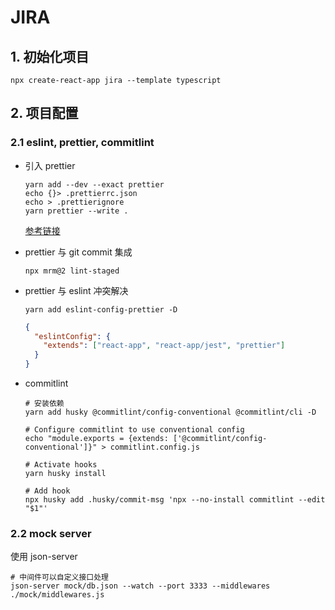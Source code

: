# JIRA

## 1. 初始化项目

```shell
npx create-react-app jira --template typescript
```

## 2. 项目配置

### 2.1 eslint, prettier, commitlint

- 引入 prettier

  ```shell
  yarn add --dev --exact prettier
  echo {}> .prettierrc.json
  echo > .prettierignore
  yarn prettier --write .
  ```

  [参考链接](https://prettier.io/docs/en/install.html)

- prettier 与 git commit 集成

  ```shell
  npx mrm@2 lint-staged
  ```

- prettier 与 eslint 冲突解决

  ```shell
  yarn add eslint-config-prettier -D
  ```

  ```json
  {
    "eslintConfig": {
      "extends": ["react-app", "react-app/jest", "prettier"]
    }
  }
  ```

- commitlint

  ```shell
  # 安装依赖
  yarn add husky @commitlint/config-conventional @commitlint/cli -D

  # Configure commitlint to use conventional config
  echo "module.exports = {extends: ['@commitlint/config-conventional']}" > commitlint.config.js

  # Activate hooks
  yarn husky install

  # Add hook
  npx husky add .husky/commit-msg 'npx --no-install commitlint --edit "$1"'
  ```

### 2.2 mock server

使用 json-server

```shell
# 中间件可以自定义接口处理
json-server mock/db.json --watch --port 3333 --middlewares ./mock/middlewares.js
```
